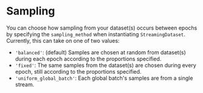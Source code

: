 # Sampling

You can choose how sampling from your dataset(s) occurs between epochs by specifying the `sampling_method` when instantiating `StreamingDataset`. Currently, this can take on one of two values:

- `'balanced'`: (default) Samples are chosen at random from dataset(s) during each epoch according to the proportions specified.
- `'fixed'`: The same samples from the dataset(s) are chosen during every epoch, still according to the proportions specified.
- `'uniform_global_batch'`: Each global batch's samples are from a single stream.
